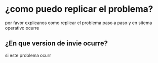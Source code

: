 # ¿como puedo replicar el problema?
por favor explicanos como replicar el problema paso a paso y en sitema operativo ocurre
## ¿En que version de invie ocurre?
si este problema ocurr
